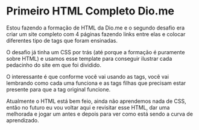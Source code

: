 # Primeiro HTML Completo Dio.me

Estou fazendo a formação de HTML da Dio.me e o segundo desafio era criar um site completo com 4 páginas fazendo links entre elas e colocar diferentes tipo de tags que foram ensinadas.

O desafio já tinha um CSS por trás (até porque a formação é puramente sobre HTML) e usamos esse template para conseguir ilustrar cada pedacinho do site em que foi dividido.

O interessante é que conforme você vai usando as tags, você vai lembrando como cada uma funciona e as tags filhas que precisam estar presente para que a tag original funcione.

Atualmente o HTML está bem feio, ainda não aprendemos nada de CSS, então no futuro eu vou voltar aqui e revisitar esse HTML, dar uma melhorada e jogar um antes e depois para ver como está sendo a curva de aprendizado.
